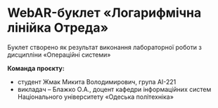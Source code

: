 # WebAR-буклет «Логарифмічна лінійка Отреда»
Буклет створено як результат виконання лабораторної роботи з дисципліни «Операційні системи»

**Команда проєкту:**
+ студент Жмак Микита Володимирович, група АІ-221
+ викладач – Блажко О.А., доцент кафедри інформаційних систем Національного університету «Одеська політехніка»
